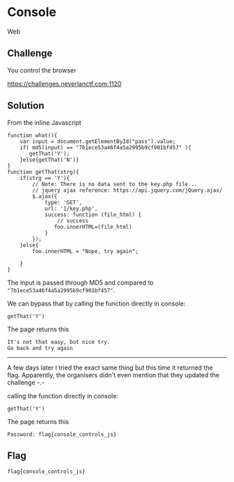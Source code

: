 # Console
Web

## Challenge 

You control the browser

https://challenges.neverlanctf.com:1120

## Solution

From the inline Javascript

	function what(){
        var input = document.getElementById("pass").value;
        if( md5(input) == "7b1ece53a46f4a5a2995b9cf901bf457" ){
           getThat('Y');
        }else{getThat('N')}
    }
    function getThat(strg){
        if(strg == 'Y'){
			// Note: There is no data sent to the key.php file...
			// jquery ajax reference: https://api.jquery.com/jQuery.ajax/
            $.ajax({
                type: 'GET',
                url: '1/key.php',
                success: function (file_html) {
                    // success
                   foo.innerHTML=(file_html)
                }
            });
        }else{
            foo.innerHTML = "Nope, try again";
            
        }
    }

The input is passed through MD5 and compared to `"7b1ece53a46f4a5a2995b9cf901bf457"`.

We can bypass that by calling the function directly in console:

    getThat('Y')

The page returns this

	It's not that easy, but nice try. 
	Go back and try again

---

A few days later I tried the exact same thing but this time it returned the flag. Apparently, the organisers didn't even mention that they updated the challenge -.-

calling the function directly in console:

    getThat('Y')

The page returns this

    Password: flag{console_controls_js}

## Flag

	flag{console_controls_js}
